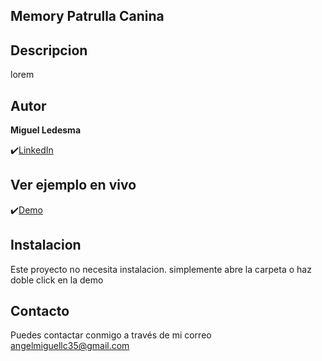 ## Memory Patrulla Canina

## Descripcion

lorem

## Autor 
**Miguel Ledesma**

✔️[LinkedIn](https://www.linkedin.com/in/miguelledesmac)

## Ver ejemplo en vivo
✔️[Demo](https://miguelledesmac.github.io/memory-patrulla-canina/)

## Instalacion
Este proyecto no necesita instalacion. simplemente abre la carpeta o haz doble click en la demo

## Contacto
Puedes contactar conmigo a través de mi correo angelmiguellc35@gmail.com
